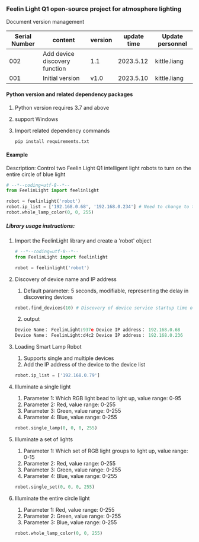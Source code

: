 ### Feelin Light Q1 open-source project for atmosphere lighting

Document version management

| Serial Number | content                       | version | update time | Update personnel |
| ------------- | ----------------------------- | ------- | ----------- | ---------------- |
| 002           | Add device discovery function | 1.1     | 2023.5.12   | kittle.liang     |
| 001           | Initial version               | v1.0    | 2023.5.10   | kittle.liang     |



#### Python version and related dependency packages

1. Python version requires 3.7 and above

2. support Windows  

3. Import related dependency commands

   ```python
   pip install requirements.txt
   ```


#### Example

Description: Control two Feelin Light Q1 intelligent light robots to turn on the entire circle of blue light

```python
# --*--coding=utf-8--*--
from FeelinLight import feelinlight

robot = feelinlight('robot')
robot.ip_list = ['192.168.0.68', '192.168.0.234'] # Need to change to the correct LAN IP address of the device
robot.whole_lamp_color(0, 0, 255)
```

##### Library usage instructions:

1. Import the FeelinLight library and create a 'robot' object

   ```python
   # --*--coding=utf-8--*--
   from FeelinLight import feelinlight
   
   robot = feelinlight('robot')
   ```

2. Discovery of device name and IP address

   1. Default parameter: 5 seconds, modifiable, representing the delay in discovering devices


   ```python
   robot.find_devices(10) # Discovery of device service startup time of 10 seconds
   ```

   2. output

   ```python
   Device Name： FeelinLight:937e Device IP address： 192.168.0.68
   Device Name： FeelinLight:d4c2 Device IP address： 192.168.0.236
   ```

   

3. Loading Smart Lamp Robot

   1. Supports single and multiple devices
   2. Add the IP address of the device to the device list

   ```python
   robot.ip_list = ['192.168.0.79']
   ```

4. Illuminate a single light

   1. Parameter 1: Which RGB light bead to light up, value range: 0-95
   2. Parameter 2: Red, value range: 0-255
   3. Parameter 3: Green, value range: 0-255
   4. Parameter 4: Blue, value range: 0-255

   ```python
   robot.single_lamp(0, 0, 0, 255) 
   ```

5. Illuminate a set of lights

   1. Parameter 1: Which set of RGB light groups to light up, value range: 0-15
   2. Parameter 2: Red, value range: 0-255
   3. Parameter 3: Green, value range: 0-255
   4. Parameter 4: Blue, value range: 0-255

   ```python
   robot.single_set(0, 0, 0, 255)
   ```

6. Illuminate the entire circle light

   1. Parameter 1: Red, value range: 0-255
   2. Parameter 2: Green, value range: 0-255
   3. Parameter 3: Blue, value range: 0-255

   ```python
   robot.whole_lamp_color(0, 0, 255)
   ```

   

